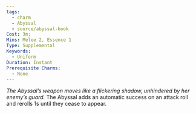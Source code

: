 ```yaml
---
tags:
  - charm
  - Abyssal
  - source/abyssal-book
Cost: 3m; 
Mins: Melee 2, Essence 1
Type: Supplemental
Keywords:
  - Uniform
Duration: Instant
Prerequisite Charms:
  - None
---
```

*The Abyssal’s weapon moves like a flickering shadow, unhindered by her enemy’s guard.*
The Abyssal adds an automatic success on an attack roll and rerolls 1s until they cease to appear.